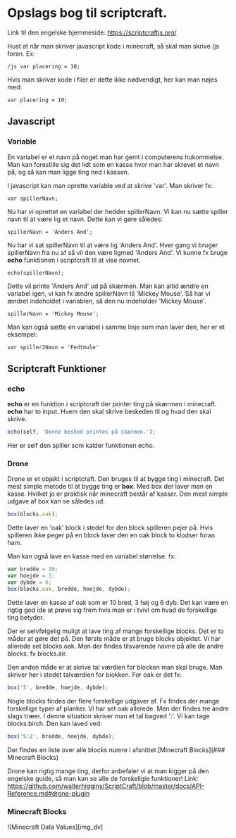 # Opslags bog til scriptcraft.
Link til den engelske hjemmeside: https://scriptcraftjs.org/

Hust at når man skriver javascript kode i minecraft, så skal man skrive /js foran. Ex: 

`/js var placering = 10;`

Hvis man skriver kode i filer er dette ikke nødvendigt, her kan man nøjes med:

`var placering = 10;`


## Javascript
### Variable
En variabel er et navn på noget man har gemt i computerens hukommelse. Man kan forestille sig det lidt som en kasse hvor man har skrevet et navn på, og så kan man ligge ting ned i kassen. 

I javascript kan man oprette variable ved at skrive 'var'. Man skriver fx:

`var spillerNavn;`

Nu har vi oprettet en variabel der hedder spillerNavn. Vi kan nu sætte spiller navn til at være lig et navn. Dette kan vi gøre således:

`spillerNavn = 'Anders And';`

Nu har vi sat spillerNavn til at være lig 'Anders And'. Hver gang vi bruger spillerNavn fra nu af så vil den være ligmed 'Anders And'. Vi kunne fx bruge **echo** funktionen i scriptcraft til at vise navnet.

`echo(spillerNavn);`

Dette vil printe 'Anders And' ud på skærmen.
Man kan altid ændre en variabel igen, vi kan fx ændre spillerNavn til 'Mickey Mouse'. Så har vi ændret indeholdet i variablen, så den nu indeholder 'Mickey Mouse'.

`spillerNavn = 'Mickey Mouse';`

Man kan også sætte en variabel i samme linje som man laver den, her er et eksempel:

`var spiller2Navn = 'Fedtmule'`

## Scriptcraft Funktioner 

### echo
**echo** er en funktion i scriptcraft der printer ting på skærmen i minecraft. **echo** har to input. Hvem den skal skrive beskeden til og hvad den skal skrive. 

```javascript
echo(self, 'Denne besked printes på skærmen.');
```
Her er self den spiller som kalder funktionen echo.

### Drone

Drone er et objekt i scriptcraft. Den bruges til at bygge ting i minecraft. Det mest simple metode til at bygge ting er **box**. Med box der laver man en kasse. Hvilket jo er praktisk når minecraft består af kasser. Den mest simple udgave af box kan se således ud:

```javascript
box(blocks.oak);
```
Dette laver en 'oak' block i stedet for den block spilleren pejer på. Hvis spilleren ikke peger på en block laver den en oak block to klodser foran ham.

Man kan også lave en kasse med en variabel størrelse. fx:

```javascript
var bredde = 10;
var hoejde = 3;
var dybde = 6;
box(blocks.oak, bredde, hoejde, dybde);
```
Dette laver en kasse af oak som er 10 bred, 3 høj og 6 dyb. Det kan være en rigtig god ide at prøve sig frem hvis man er i tvivl om hvad de forskellige ting betyder.

Der er selvfølgelig muligt at lave ting af mange forskellige blocks. Det er to måder at gøre det på.  Den første måde er at bruge blocks objektet. Vi har allerede set blocks.oak. Men der findes tilsvarende navne på alle de andre blocks. fx blocks.air.

Den anden måde er at skrive tal værdien for blocken man skal bruge. Man skriver her i stedet talværdien for blokken. For oak er det fx: 

```javascript
box('5', bredde, hoejde, dybde);
```
Nogle blocks findes der flere forskellige udgaver af. Fx findes der mange forskellige typer af planker. Vi har set oak allerede. Men der findes tre andre slags træer. I denne situation skriver man et tal bagved ':'. Vi kan tage blocks.birch. Den kan laved ved: 

```javascript
box('5:2', bredde, hoejde, dybde);
```
Der findes en liste over alle blocks numre i afsnittet [Minecraft Blocks](### Minecraft Blocks)

Drone kan rigtig mange ting, derfor anbefaler vi at man kigger på den engelske guide, så man kan se alle de forskellgie funktioner! 
Link: https://github.com/walterhiggins/ScriptCraft/blob/master/docs/API-Reference.md#drone-plugin

### Minecraft Blocks
![Minecraft Data Values][img_dv]


